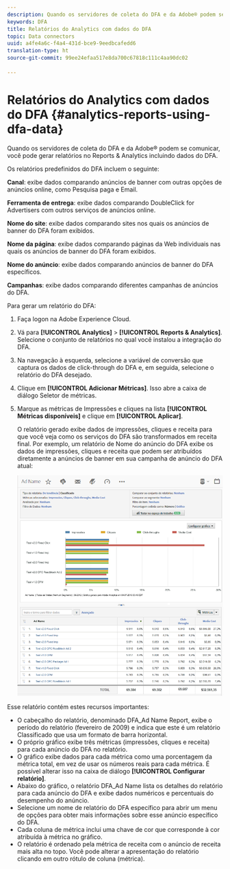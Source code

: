 ```yaml
---
description: Quando os servidores de coleta do DFA e da Adobe® podem se comunicar, você pode gerar relatórios no Reports & Analytics incluindo dados do DFA.
keywords: DFA
title: Relatórios do Analytics com dados do DFA
topic: Data connectors
uuid: a4fe4a6c-f4a4-431d-bce9-9eedbcafedd6
translation-type: ht
source-git-commit: 99ee24efaa517e8da700c67818c111c4aa90dc02

---
```



# Relatórios do Analytics com dados do DFA {#analytics-reports-using-dfa-data}

Quando os servidores de coleta do DFA e da Adobe® podem se comunicar, você pode gerar relatórios no Reports &amp; Analytics incluindo dados do DFA.

Os relatórios predefinidos do DFA incluem o seguinte:

**Canal**: exibe dados comparando anúncios de banner com outras opções de anúncios online, como Pesquisa paga e Email.

**Ferramenta de entrega**: exibe dados comparando DoubleClick for Advertisers com outros serviços de anúncios online.

**Nome do site**: exibe dados comparando sites nos quais os anúncios de banner do DFA foram exibidos.

**Nome da página**: exibe dados comparando páginas da Web individuais nas quais os anúncios de banner do DFA foram exibidos.

**Nome do anúncio**: exibe dados comparando anúncios de banner do DFA específicos.

**Campanhas**: exibe dados comparando diferentes campanhas de anúncios do DFA.

Para gerar um relatório do DFA:

1. Faça logon na Adobe Experience Cloud.
1. Vá para **[!UICONTROL Analytics]** > **[!UICONTROL Reports &amp; Analytics]**. Selecione o conjunto de relatórios no qual você instalou a integração do DFA.

1. Na navegação à esquerda, selecione a variável de conversão que captura os dados de click-through do DFA e, em seguida, selecione o relatório do DFA desejado.
1. Clique em **[!UICONTROL Adicionar Métricas]**. Isso abre a caixa de diálogo Seletor de métricas.
1. Marque as métricas de Impressões e cliques na lista **[!UICONTROL Métricas disponíveis]** e clique em **[!UICONTROL Aplicar]**.

   O relatório gerado exibe dados de impressões, cliques e receita para que você veja como os serviços do DFA são transformados em receita final.
Por exemplo, um relatório de Nome do anúncio do DFA exibe os dados de impressões, cliques e receita que podem ser atribuídos diretamente a anúncios de banner em sua campanha de anúncio do DFA atual:

   ![](assets/DFA_ad_name_report-sc15.png)

Esse relatório contém estes recursos importantes:

* O cabeçalho do relatório, denominado DFA_Ad Name Report, exibe o período do relatório (fevereiro de 2009) e indica que este é um relatório Classificado que usa um formato de barra horizontal.
* O próprio gráfico exibe três métricas (impressões, cliques e receita) para cada anúncio do DFA no relatório.
* O gráfico exibe dados para cada métrica como uma porcentagem da métrica total, em vez de usar os números reais para cada métrica. É possível alterar isso na caixa de diálogo **[!UICONTROL Configurar relatório]**.
* Abaixo do gráfico, o relatório DFA_Ad Name lista os detalhes do relatório para cada anúncio do DFA e exibe dados numéricos e percentuais do desempenho do anúncio.
* Selecione um nome de relatório do DFA específico para abrir um menu de opções para obter mais informações sobre esse anúncio específico do DFA.
* Cada coluna de métrica inclui uma chave de cor que corresponde à cor atribuída à métrica no gráfico.
* O relatório é ordenado pela métrica de receita com o anúncio de receita mais alta no topo. Você pode alterar a apresentação do relatório clicando em outro rótulo de coluna (métrica).
